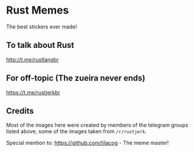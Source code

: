 # Rust Memes

The best stickers ever made!

## To talk about Rust

http://t.me/rustlangbr


## For off-topic (The zueira never ends)

https://t.me/rustjerkbr


## Credits

Most of the images here were created by members of the telegram groups listed above, some of the images taken from `/r/rustjerk`.


Special mention to: https://github.com/tilacog - The meme master!
